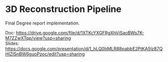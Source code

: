 # 3D Reconstruction Pipeline

Final Degree report implementation.

Doc: https://drive.google.com/file/d/1XTKcYXGFRgXhViSaoBWs7K-M7ZZwXTqp/view?usp=sharing
<br>
Slides: https://docs.google.com/presentation/d/1_hLQ0bMLR88pabbE2PtKA5lz87QHIZISnBW6guoPzoc/edit?usp=sharing
